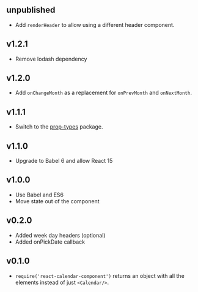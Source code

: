 ## unpublished
* Add `renderHeader` to allow using a different header component.

## v1.2.1
* Remove lodash dependency

## v1.2.0
* Add `onChangeMonth` as a replacement for `onPrevMonth` and `onNextMonth`.

## v1.1.1
* Switch to the [prop-types](https://github.com/reactjs/prop-types) package.

## v1.1.0
* Upgrade to Babel 6 and allow React 15

## v1.0.0
* Use Babel and ES6
* Move state out of the component


## v0.2.0
* Added week day headers (optional)
* Added onPickDate callback

## v0.1.0
* `require('react-calendar-component')` returns an object with all the elements instead of just `<Calendar/>`.
